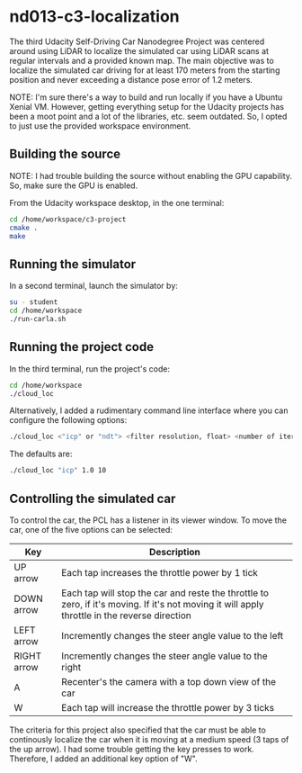 # nd013-c3-localization
The third Udacity Self-Driving Car Nanodegree Project was centered around using LiDAR to localize the simulated car using LiDAR scans at regular intervals and a provided known map. The main objective was to localize the simulated car driving for at least 170 meters from the starting position and never exceeding a distance pose error of 1.2 meters. 

NOTE: I'm sure there's a way to build and run locally if you have a Ubuntu Xenial VM. However, getting everything setup for the Udacity projects has been a moot point and a lot of the libraries, etc. seem outdated. So, I opted to just use the provided workspace environment.

## Building the source
NOTE: I had trouble building the source without enabling the GPU capability. So, make sure the GPU is enabled.

From the Udacity workspace desktop, in the one terminal:

```bash
cd /home/workspace/c3-project
cmake .
make
```

## Running the simulator
In a second terminal, launch the simulator by:

```bash
su - student
cd /home/workspace
./run-carla.sh
```

## Running the project code
In the third terminal, run the project's code:

```bash
cd /home/workspace
./cloud_loc
```

Alternatively, I added a rudimentary command line interface where you can configure the following options:

```bash
./cloud_loc <"icp" or "ndt"> <filter resolution, float> <number of iterations, int>
```

The defaults are:

```bash
./cloud_loc "icp" 1.0 10
```


## Controlling the simulated car

To control the car, the PCL has a listener in its viewer window. To move the car, one of the five options can be selected:

| Key | Description |
----------- | ----------- |
| UP arrow | Each tap increases the throttle power by 1 tick |
| DOWN arrow | Each tap will stop the car and reste the throttle to zero, if it's moving. If it's not moving it will apply throttle in the reverse direction |
| LEFT arrow | Incremently changes the steer angle value to the left |
| RIGHT arrow | Incremently changes the steer angle value to the right |
| A | Recenter's the camera with a top down view of the car |
| W | Each tap will increase the throttle power by 3 ticks |

The criteria for this project also specified that the car must be able to continously localize the car when it is moving at a medium speed (3 taps of the up arrow). I had some trouble getting the key presses to work. Therefore, I added an additional key option of "W".

